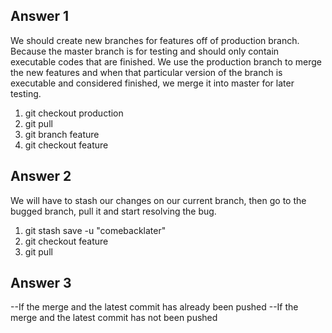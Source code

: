 ## Answer 1
We should create new branches for features off of production branch. Because the master branch is for testing and should only contain executable codes that are finished.
We use the production branch to merge the new features and when that particular version of the branch is executable and considered finished, we merge it into master for later testing.
1. git checkout production 
2. git pull
3. git branch feature
4. git checkout feature

## Answer 2
We will have to stash our changes on our current branch, then go to the bugged branch, pull it and start resolving the bug. 
1. git stash save -u "comebacklater"
2. git checkout feature
3. git pull

## Answer 3
--If the merge and the latest commit has already been pushed
--If the merge and the latest commit has not been pushed